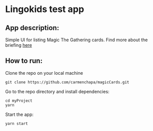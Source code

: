 # Lingokids test app

## App description:

Simple UI for listing Magic The Gathering cards. Find more about the briefing [here](https://gist.github.com/fluiddot/df493de55d8ecbd0d1899fa779bde78a)

## How to run:

<!-- ### Prerequisites -->

Clone the repo on your local machine

```
git clone https://github.com/carmenchapa/magicCards.git
```

Go to the repo directory and install dependencies:

```
cd myProject
yarn
```

Start the app:

```
yarn start
```
